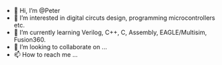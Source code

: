 - 👋 Hi, I’m @Peter
- 👀 I’m interested in digital circuts design, programming microcontrollers etc. 
- 🌱 I’m currently learning Verilog, C++, C, Assembly, EAGLE/Multisim, Fusion360.
- 💞️ I’m looking to collaborate on ...
- 📫 How to reach me ...

<!---
AliothPL/AliothPL is a ✨ special ✨ repository because its `README.md` (this file) appears on your GitHub profile.
You can click the Preview link to take a look at your changes.
--->
